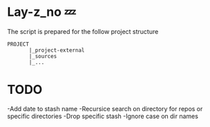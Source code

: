 # Lay-z_no :zzz:



The script is prepared for the follow project structure
```
PROJECT
       |_project-external
       |_sources
       |_...
```

# TODO
-Add date to stash name
-Recursice search on directory for repos or specific directories
-Drop specific stash
-Ignore case on dir names
